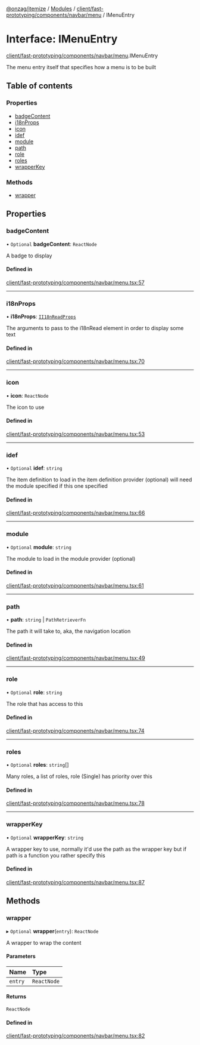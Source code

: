 [@onzag/itemize](../README.md) / [Modules](../modules.md) / [client/fast-prototyping/components/navbar/menu](../modules/client_fast_prototyping_components_navbar_menu.md) / IMenuEntry

# Interface: IMenuEntry

[client/fast-prototyping/components/navbar/menu](../modules/client_fast_prototyping_components_navbar_menu.md).IMenuEntry

The menu entry itself that specifies
how a menu is to be built

## Table of contents

### Properties

- [badgeContent](client_fast_prototyping_components_navbar_menu.IMenuEntry.md#badgecontent)
- [i18nProps](client_fast_prototyping_components_navbar_menu.IMenuEntry.md#i18nprops)
- [icon](client_fast_prototyping_components_navbar_menu.IMenuEntry.md#icon)
- [idef](client_fast_prototyping_components_navbar_menu.IMenuEntry.md#idef)
- [module](client_fast_prototyping_components_navbar_menu.IMenuEntry.md#module)
- [path](client_fast_prototyping_components_navbar_menu.IMenuEntry.md#path)
- [role](client_fast_prototyping_components_navbar_menu.IMenuEntry.md#role)
- [roles](client_fast_prototyping_components_navbar_menu.IMenuEntry.md#roles)
- [wrapperKey](client_fast_prototyping_components_navbar_menu.IMenuEntry.md#wrapperkey)

### Methods

- [wrapper](client_fast_prototyping_components_navbar_menu.IMenuEntry.md#wrapper)

## Properties

### badgeContent

• `Optional` **badgeContent**: `ReactNode`

A badge to display

#### Defined in

[client/fast-prototyping/components/navbar/menu.tsx:57](https://github.com/onzag/itemize/blob/f2db74a5/client/fast-prototyping/components/navbar/menu.tsx#L57)

___

### i18nProps

• **i18nProps**: [`II18nReadProps`](client_components_localization_I18nRead.II18nReadProps.md)

The arguments to pass to the i18nRead element in order to display some text

#### Defined in

[client/fast-prototyping/components/navbar/menu.tsx:70](https://github.com/onzag/itemize/blob/f2db74a5/client/fast-prototyping/components/navbar/menu.tsx#L70)

___

### icon

• **icon**: `ReactNode`

The icon to use

#### Defined in

[client/fast-prototyping/components/navbar/menu.tsx:53](https://github.com/onzag/itemize/blob/f2db74a5/client/fast-prototyping/components/navbar/menu.tsx#L53)

___

### idef

• `Optional` **idef**: `string`

The item definition to load in the item definition provider (optional)
will need the module specified if this one specified

#### Defined in

[client/fast-prototyping/components/navbar/menu.tsx:66](https://github.com/onzag/itemize/blob/f2db74a5/client/fast-prototyping/components/navbar/menu.tsx#L66)

___

### module

• `Optional` **module**: `string`

The module to load in the module provider (optional)

#### Defined in

[client/fast-prototyping/components/navbar/menu.tsx:61](https://github.com/onzag/itemize/blob/f2db74a5/client/fast-prototyping/components/navbar/menu.tsx#L61)

___

### path

• **path**: `string` \| `PathRetrieverFn`

The path it will take to, aka, the navigation
location

#### Defined in

[client/fast-prototyping/components/navbar/menu.tsx:49](https://github.com/onzag/itemize/blob/f2db74a5/client/fast-prototyping/components/navbar/menu.tsx#L49)

___

### role

• `Optional` **role**: `string`

The role that has access to this

#### Defined in

[client/fast-prototyping/components/navbar/menu.tsx:74](https://github.com/onzag/itemize/blob/f2db74a5/client/fast-prototyping/components/navbar/menu.tsx#L74)

___

### roles

• `Optional` **roles**: `string`[]

Many roles, a list of roles, role (Single) has priority over this

#### Defined in

[client/fast-prototyping/components/navbar/menu.tsx:78](https://github.com/onzag/itemize/blob/f2db74a5/client/fast-prototyping/components/navbar/menu.tsx#L78)

___

### wrapperKey

• `Optional` **wrapperKey**: `string`

A wrapper key to use, normally it'd use the path as the wrapper key
but if path is a function you rather specify this

#### Defined in

[client/fast-prototyping/components/navbar/menu.tsx:87](https://github.com/onzag/itemize/blob/f2db74a5/client/fast-prototyping/components/navbar/menu.tsx#L87)

## Methods

### wrapper

▸ `Optional` **wrapper**(`entry`): `ReactNode`

A wrapper to wrap the content

#### Parameters

| Name | Type |
| :------ | :------ |
| `entry` | `ReactNode` |

#### Returns

`ReactNode`

#### Defined in

[client/fast-prototyping/components/navbar/menu.tsx:82](https://github.com/onzag/itemize/blob/f2db74a5/client/fast-prototyping/components/navbar/menu.tsx#L82)
